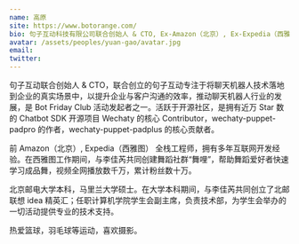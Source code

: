 ```yaml
---
name: 高原
site: https://www.botorange.com/
bio: 句子互动科技有限公司联合创始人 & CTO, Ex-Amazon（北京）, Ex-Expedia（西雅图）
avatar: /assets/peoples/yuan-gao/avatar.jpg
email: 
twitter: 
---
```

句子互动联合创始人 & CTO，联合创立的句子互动专注于将聊天机器人技术落地到企业的真实场景中，以提升企业与客户沟通的效率，推动聊天机器人行业的发展，是 Bot Friday Club 活动发起者之一。活跃于开源社区，是拥有近万 Star 数的 Chatbot SDK 开源项目 Wechaty 的核心 Contributor，wechaty-puppet-padpro 的作者，wechaty-puppet-padplus 的核心贡献者。

前 Amazon（北京）, Expedia（西雅图） 全栈工程师，拥有多年互联网开发经验。在西雅图工作期间，与李佳芮共同创建舞蹈社群“舞哩”，帮助舞蹈爱好者快速学习成品舞，视频全网播放数千万，累计粉丝数十万。

北京邮电大学本科，马里兰大学硕士。在大学本科期间，与李佳芮共同创立了北邮联想 idea 精英汇；任职计算机学院学生会副主席，负责技术部，为学生会举办的一切活动提供专业的技术支持。

热爱篮球，羽毛球等运动，喜欢摄影。

